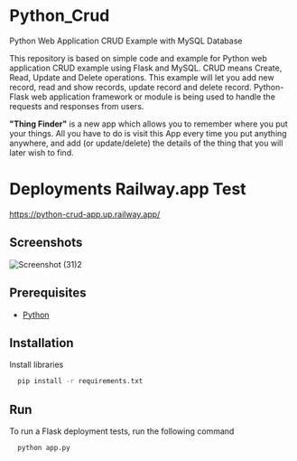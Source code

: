 # Python_Crud
Python Web Application CRUD Example with MySQL Database

This repository is based on simple code and example for Python web application CRUD example using Flask and MySQL. CRUD means Create, Read, Update and Delete operations. This example will let you add new record, read and show records, update record and delete record. Python-Flask web application framework or module is being used to handle the requests and responses from users. 

**"Thing Finder"** is a new app which allows you to remember where you put your things.
All you have to do is visit this App every time you put anything anywhere, and add (or update/delete) the details of the thing that you will later wish to find.

# Deployments Railway.app Test
https://python-crud-app.up.railway.app/

## Screenshots
![Screenshot (31)2](https://github.com/Dhanashrimachhi/Python_Crud/assets/90027812/82cf6bcf-f666-42b7-b02d-c754f63dc6f2)

## **Prerequisites**
 - [Python](https://www.python.org/downloads/)

## Installation
Install libraries 
```bash
  pip install -r requirements.txt
```
## Run
To run a Flask deployment tests, run the following command
```bash
  python app.py
```
